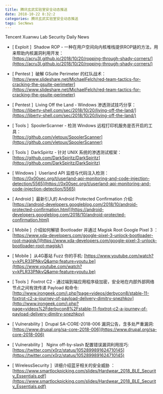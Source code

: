 ```yaml
---
title: 腾讯玄武实验室安全动态推送
date: 2018-10-22 8:32:2
categories: 腾讯玄武实验室安全动态推送
tags: SecNews
---
```


Tencent Xuanwu Lab Security Daily News  
* [ Exploit ]  Shadow ROP - 一种在用户空间向内核堆栈提供ROP链的方法，用来帮助内核漏洞利用开发：   
[https://acru3l.github.io/2018/10/20/ropping-through-shady-corners/](https://acru3l.github.io/2018/10/20/ropping-through-shady-corners/)  

* [ Pentest ]  破解 GSuite Perimeter 的红队战术：   
[https://www.slideshare.net/MichaelFelch/red-team-tactics-for-cracking-the-gsuite-perimeter](https://www.slideshare.net/MichaelFelch/red-team-tactics-for-cracking-the-gsuite-perimeter)  

* [ Pentest ]  Living Off the Land - Windows 渗透测试技巧分享：   
[https://liberty-shell.com/sec/2018/10/20/living-off-the-land/](https://liberty-shell.com/sec/2018/10/20/living-off-the-land/)  

* [ Tools ]  SpoolerScanner - 检测 Windows 远程打印机服务是否开启的工具：   
[https://github.com/vletoux/SpoolerScanner](https://github.com/vletoux/SpoolerScanner)  

* [ Tools ]  DarkSpiritz - 针对 UNIX 系统的渗透测试框架：   
[https://github.com/DarkSpiritz/DarkSpiritz](https://github.com/DarkSpiritz/DarkSpiritz)  

* [ Windows ]  Userland API 监控与代码注入检测：   
[https://0x00sec.org/t/userland-api-monitoring-and-code-injection-detection/5565](https://0x00sec.org/t/userland-api-monitoring-and-code-injection-detection/5565)  

* [ Android ]  最新引入的 Android Protected Confirmation 介绍: 
[https://android-developers.googleblog.com/2018/10/android-protected-confirmation.html](https://android-developers.googleblog.com/2018/10/android-protected-confirmation.html)  

* [ Mobile ]  介绍如何解锁 Bootloader 并通过 Magisk Root Google Pixel 3 ： 
[https://www.xda-developers.com/google-pixel-3-unlock-bootloader-root-magisk/](https://www.xda-developers.com/google-pixel-3-unlock-bootloader-root-magisk/)  

* [ Mobile ]  从4G基站 Fuzz 你的手机: 
[https://www.youtube.com/watch?v=kPLR33PNkvQ&amp;feature=youtu.be](https://www.youtube.com/watch?v=kPLR33PNkvQ&amp;feature=youtu.be)  

* [ Tools ]  Foxtrot C2  - 通过端到端应用程序级加密，安全地在内部外部网络节点之间有效传递 Payload 和命令:  
[http://www.irongeek.com/i.php?page=videos/derbycon8/stable-11-foxtrot-c2-a-journey-of-payload-delivery-dimitry-snezhkov](http://www.irongeek.com/i.php?page=videos%2Fderbycon8%2Fstable-11-foxtrot-c2-a-journey-of-payload-delivery-dimitry-snezhkov)  

* [ Vulnerability ]  Drupal SA-CORE-2018-006 漏洞公告，含多处严重漏洞: 
[https://www.drupal.org/sa-core-2018-006](https://www.drupal.org/sa-core-2018-006)  

* [ Vulnerability ]   Nginx off-by-slash 配置错误漏洞利用技巧: 
[https://twitter.com/x0rz/status/1052899891624710145](https://twitter.com/x0rz/status/1052899891624710145)  

* [ WirelessSecurity ]  详细介绍蓝牙相关的安全威胁 ： 
[https://www.smartlockpicking.com/slides/Hardwear_2018_BLE_Security_Essentials.pdf](https://www.smartlockpicking.com/slides/Hardwear_2018_BLE_Security_Essentials.pdf)  

